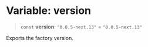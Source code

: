 # Variable: version

> `const` **version**: `"0.0.5-next.13"` = `"0.0.5-next.13"`

Exports the factory version.
